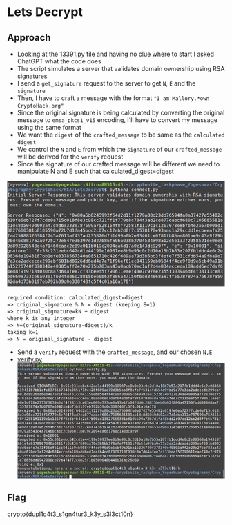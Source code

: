 # Lets Decrypt

## Approach
- Looking at the [13391.py](13391_5bb4e548ed254cef357799685c887460.py) file and having no clue where to start I asked ChatGPT what the code does
- The script simulates a server that validates domain ownership using RSA signatures
- I send a `get_signature` request to the server to get `N`, `E` and the `signature`
- Then, I have to craft a message with the format `"I am Mallory.*own CryptoHack.org"` 
- Since the original signature is being calculated by converting the original message to `emsa_pkcs1_v15` encoding, I'll have to convert my message using the same format
- We want the `digest` of the `crafted_message` to be same as the `calculated digest`
- We control the `N` and `E` from which the `signature` of our `crafted_message` will be derived for the `verify` request
- Since the signature of our crafted message will be different we need to manipulate N and E such that calculated_digest=digest 

![alt text](image.png)
```
required condition: calculated_digest=digest 
=> original_signature % N = digest (keeping E=1)
=> original_signature=kN + digest 
where k is any integer
=> N=(original_signature-digest)/k
taking k=1
=> N = original_signature - digest 
```
- Send a `verify` request with the `crafted_message`, and our chosen `N,E`
- [verify.py](verify.py)
![alt text](image-1.png)

## Flag
crypto{dupl1c4t3_s1gn4tur3_k3y_s3l3ct10n}





